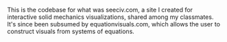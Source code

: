 This is the codebase for what was seeciv.com, a site I created for interactive solid mechanics visualizations, shared among my classmates. It's since been subsumed by equationvisuals.com, which allows the user to construct visuals from systems of equations.
